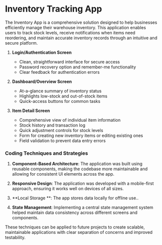 # Inventory Tracking App

The Inventory App is a comprehensive solution designed to help businesses efficiently manage their warehouse inventory. This application enables users to track stock levels, receive notifications when items need reordering, and maintain accurate inventory records through an intuitive and secure platform.

1. **Login/Authentication Screen**
   - Clean, straightforward interface for secure access
   - Password recovery option and remember-me functionality
   - Clear feedback for authentication errors

2. **Dashboard/Overview Screen**
   - At-a-glance summary of inventory status
   - Highlights low-stock and out-of-stock items
   - Quick-access buttons for common tasks

3. **Item Detail Screen**
   - Comprehensive view of individual item information
   - Stock history and transaction log
   - Quick adjustment controls for stock levels
   - Form for creating new inventory items or editing existing ones
   - Field validation to prevent data entry errors

### Coding Techniques and Strategies

1. **Component-Based Architecture**: The application was built using reusable components, making the codebase more maintainable and allowing for consistent UI elements across the app.

2. **Responsive Design**: The application was developed with a mobile-first approach, ensuring it works well on devices of all sizes.

3. **Local Storage **: The app stores data locally for offline use..

4. **State Management**: Implementing a central state management system helped maintain data consistency across different screens and components.

These techniques can be applied to future projects to create scalable, maintainable applications with clear separation of concerns and improved testability.
